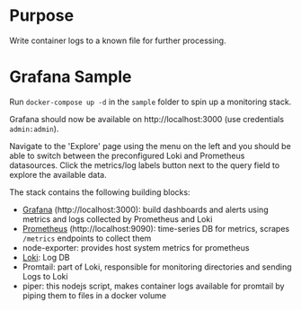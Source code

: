 # Purpose

Write container logs to a known file for further processing.

# Grafana Sample

Run `docker-compose up -d` in the `sample` folder to spin up a monitoring stack.

Grafana should now be available on http://localhost:3000 (use credentials `admin:admin`). 

Navigate to the 'Explore' page using the menu on the left and you should be able to switch between the preconfigured Loki and Prometheus datasources. Click the metrics/log labels button next to the query field to explore the available data.

The stack contains the following building blocks:
- [Grafana](http://docs.grafana.org/) (http://localhost:3000): build dashboards and alerts using metrics and logs collected by Prometheus and Loki
- [Prometheus](https://prometheus.io/docs/introduction/overview/) (http://localhost:9090): time-series DB for metrics, scrapes `/metrics` endpoints to collect them
- node-exporter: provides host system metrics for prometheus
- [Loki](https://github.com/grafana/loki): Log DB
- Promtail: part of Loki, responsible for monitoring directories and sending Logs to Loki
- piper: this nodejs script, makes container logs available for promtail by piping them to files in a docker volume